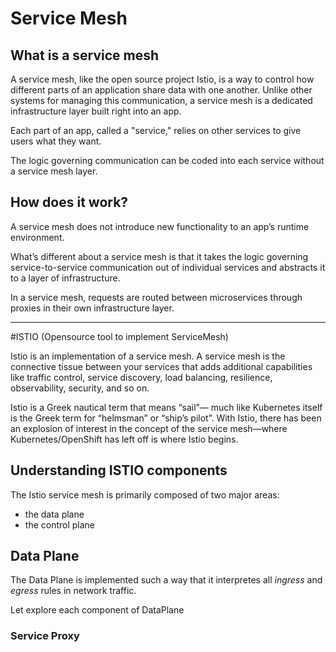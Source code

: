 # Service Mesh

## What is a service mesh

A service mesh, like the open source project Istio, is a way to control how different parts of an application share data with one another. Unlike other systems for managing this communication, a service mesh is a dedicated infrastructure layer built right into an app.

Each part of an app, called a "service," relies on other services to give users what they want.

The logic governing communication can be coded into each service without a service mesh layer.


## How does it work?

A service mesh does not introduce new functionality to an app’s runtime environment.

What’s different about a service mesh is that it takes the logic governing service-to-service communication out of individual services and abstracts it to a layer of infrastructure.

In a service mesh, requests are routed between microservices through proxies in their own infrastructure layer. 

---

#ISTIO (Opensource tool to implement ServiceMesh)

Istio is an implementation of a service mesh. A service mesh is the connective tissue between your services that adds additional capabilities like traffic control, service discovery, load balancing, resilience, observability, security, and so on.

Istio is a Greek nautical term that means “sail”— much like Kubernetes itself is the Greek term for “helmsman” or “ship’s pilot”. With Istio, there has been an explosion of interest in the concept of the service mesh—where Kubernetes/OpenShift has left off is where Istio begins.

## Understanding ISTIO components

The Istio service mesh is primarily composed of two major areas:

- the data plane
- the control plane

## Data Plane

The Data Plane is implemented such a way that it interpretes all *ingress* and *egress* rules in network traffic.

Let explore each component of DataPlane

### Service Proxy

